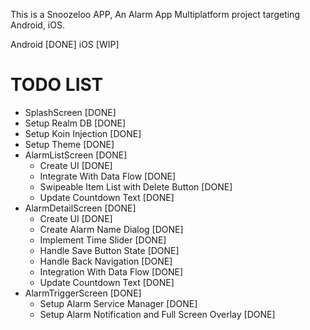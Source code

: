This is a Snoozeloo APP, An Alarm App Multiplatform project targeting Android, iOS.

Android [DONE]
iOS [WIP]

# TODO LIST
  - SplashScreen [DONE]
  - Setup Realm DB [DONE]
  - Setup Koin Injection [DONE]
  - Setup Theme [DONE]
  - AlarmListScreen [DONE]
    - Create UI [DONE]
    - Integrate With Data Flow [DONE]
    - Swipeable Item List with Delete Button [DONE]
    - Update Countdown Text [DONE]
  - AlarmDetailScreen [DONE]
    - Create UI [DONE]
    - Create Alarm Name Dialog [DONE]
    - Implement Time Slider [DONE]
    - Handle Save Button State [DONE]
    - Handle Back Navigation [DONE]
    - Integration With Data Flow [DONE]
    - Update Countdown Text [DONE]
  - AlarmTriggerScreen [DONE]
    - Setup Alarm Service Manager [DONE]
    - Setup Alarm Notification and Full Screen Overlay [DONE]